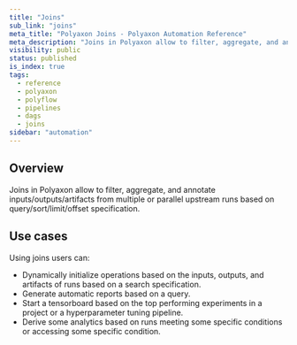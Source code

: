 ```yaml
---
title: "Joins"
sub_link: "joins"
meta_title: "Polyaxon Joins - Polyaxon Automation Reference"
meta_description: "Joins in Polyaxon allow to filter, aggregate, and annotate inputs/outputs/artifacts from multiple or parallel upstream runs based on query/sort/limit/offset specification."
visibility: public
status: published
is_index: true
tags:
  - reference
  - polyaxon
  - polyflow
  - pipelines
  - dags
  - joins
sidebar: "automation"
---
```


## Overview

Joins in Polyaxon allow to filter, aggregate, and annotate inputs/outputs/artifacts from multiple or parallel upstream runs based on query/sort/limit/offset specification.


## Use cases

Using joins users can:
 * Dynamically initialize operations based on the inputs, outputs, and artifacts of runs based on a search specification.
 * Generate automatic reports based on a query.
 * Start a tensorboard based on the top performing experiments in a project or a hyperparameter tuning pipeline.
 * Derive some analytics based on runs meeting some specific conditions or accessing some specific condition.
